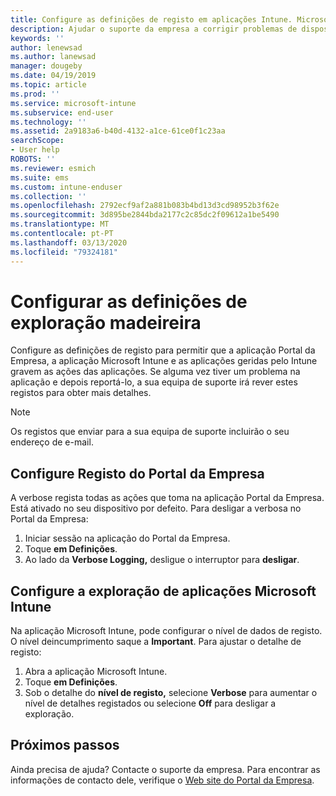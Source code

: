 ```yaml
---
title: Configure as definições de registo em aplicações Intune. Microsoft Docs
description: Ajudar o suporte da empresa a corrigir problemas de dispositivos com o registo verboso
keywords: ''
author: lenewsad
ms.author: lanewsad
manager: dougeby
ms.date: 04/19/2019
ms.topic: article
ms.prod: ''
ms.service: microsoft-intune
ms.subservice: end-user
ms.technology: ''
ms.assetid: 2a9183a6-b40d-4132-a1ce-61ce0f1c23aa
searchScope:
- User help
ROBOTS: ''
ms.reviewer: esmich
ms.suite: ems
ms.custom: intune-enduser
ms.collection: ''
ms.openlocfilehash: 2792ecf9af2a881b083b4bd13d3cd98952b3f62e
ms.sourcegitcommit: 3d895be2844bda2177c2c85dc2f09612a1be5490
ms.translationtype: MT
ms.contentlocale: pt-PT
ms.lasthandoff: 03/13/2020
ms.locfileid: "79324181"
---
```

# <a name="configure-logging-settings"></a>Configurar as definições de exploração madeireira

Configure as definições de registo para permitir que a aplicação Portal da Empresa, a aplicação Microsoft Intune e as aplicações geridas pelo Intune gravem as ações das aplicações. Se alguma vez tiver um problema na aplicação e depois reportá-lo, a sua equipa de suporte irá rever estes registos para obter mais detalhes. 

> [!NOTE]
> Os registos que enviar para a sua equipa de suporte incluirão o seu endereço de e-mail.  

## <a name="configure-company-portal-logging"></a>Configure Registo do Portal da Empresa
A verbose regista todas as ações que toma na aplicação Portal da Empresa. Está ativado no seu dispositivo por defeito. Para desligar a verbosa no Portal da Empresa:  

1. Iniciar sessão na aplicação do Portal da Empresa.
2. Toque **em Definições**.
3. Ao lado da **Verbose Logging,** desligue o interruptor para **desligar**.

## <a name="configure-microsoft-intune-app-logging"></a>Configure a exploração de aplicações Microsoft Intune
Na aplicação Microsoft Intune, pode configurar o nível de dados de registo. O nível deincumprimento saque a **Important**. Para ajustar o detalhe de registo:  

1. Abra a aplicação Microsoft Intune.  
2. Toque **em Definições**.  
3. Sob o detalhe do **nível de registo,** selecione **Verbose** para aumentar o nível de detalhes registados ou selecione **Off** para desligar a exploração.  

## <a name="next-steps"></a>Próximos passos  

Ainda precisa de ajuda? Contacte o suporte da empresa. Para encontrar as informações de contacto dele, verifique o [Web site do Portal da Empresa](https://go.microsoft.com/fwlink/?linkid=2010980).  
